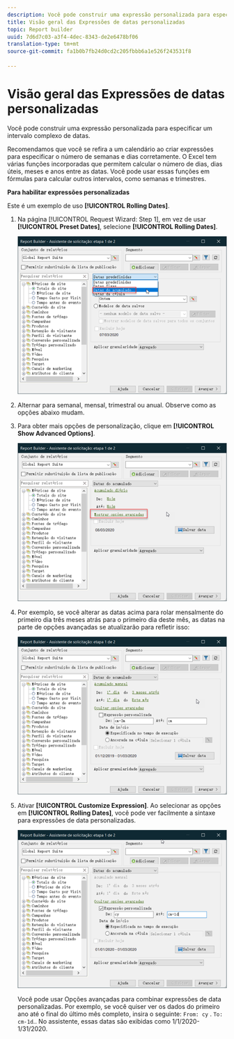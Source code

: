 ```yaml
---
description: Você pode construir uma expressão personalizada para especificar um intervalo complexo de datas.
title: Visão geral das Expressões de datas personalizadas
topic: Report builder
uuid: 7d6d7c03-a3f4-4dec-8343-de2e6478bf06
translation-type: tm+mt
source-git-commit: fa1b0b7fb24d0cd2c205fbbb6a1e526f243531f8

---
```



# Visão geral das Expressões de datas personalizadas

Você pode construir uma expressão personalizada para especificar um intervalo complexo de datas.

Recomendamos que você se refira a um calendário ao criar expressões para especificar o número de semanas e dias corretamente. O Excel tem várias funções incorporadas que permitem calcular o número de dias, dias úteis, meses e anos entre as datas. Você pode usar essas funções em fórmulas para calcular outros intervalos, como semanas e trimestres.

**Para habilitar expressões personalizadas**

Este é um exemplo de uso **[!UICONTROL Rolling Dates]**.

1. Na página [!UICONTROL Request Wizard: Step 1], em vez de usar **[!UICONTROL Preset Dates]**, selecione **[!UICONTROL Rolling Dates]**.

   ![](assets/rolldates1.png)

1. Alternar para semanal, mensal, trimestral ou anual. Observe como as opções abaixo mudam.
1. Para obter mais opções de personalização, clique em **[!UICONTROL Show Advanced Options]**.

   ![](assets/rolldates2.png)

1. Por exemplo, se você alterar as datas acima para rolar mensalmente do primeiro dia três meses atrás para o primeiro dia deste mês, as datas na parte de opções avançadas se atualizarão para refletir isso:

   ![](assets/rolldatesfor3.png)

1. Ativar **[!UICONTROL Customize Expression]**. Ao selecionar as opções em **[!UICONTROL Rolling Dates]**, você pode ver facilmente a sintaxe para expressões de data personalizadas.

   ![](assets/rolldatesfor5.png)

   Você pode usar Opções avançadas para combinar expressões de data personalizadas. Por exemplo, se você quiser ver os dados do primeiro ano até o final do último mês completo, insira o seguinte: `From: cy` . `To: cm-1d`.. No assistente, essas datas são exibidas como 1/1/2020-1/31/2020.
